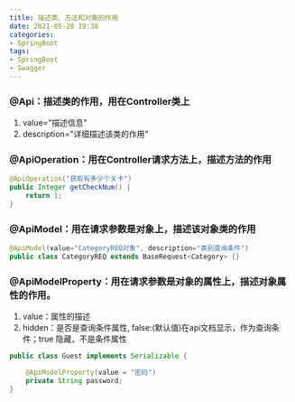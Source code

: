 ```yaml
---
title: 描述类、方法和对象的作用
date: 2021-05-20 19:38
categories:
- SpringBoot
tags:
- SpringBoot
- Swagger
---
```



### @Api：描述类的作用，用在Controller类上
1. value="描述信息"
2. description="详细描述该类的作用"

### @ApiOperation：用在Controller请求方法上，描述方法的作用
```java 
@ApiOperation("获取有多少个关卡")
public Integer getCheckNum() {
    return 1;
}
```

### @ApiModel：用在请求参数是对象上，描述该对象类的作用
```java 
@ApiModel(value="CategoryREQ对象", description="类别查询条件")
public class CategoryREQ extends BaseRequest<Category> {}
```


### @ApiModelProperty：用在请求参数是对象的属性上，描述对象属性的作用。
1. value：属性的描述
2. hidden：是否是查询条件属性, false:(默认值)在api文档显示，作为查询条件；true 隐藏，不是条件属性
```java 
public class Guest implements Serializable {

    @ApiModelProperty(value = "密码")
    private String password;
}
```


